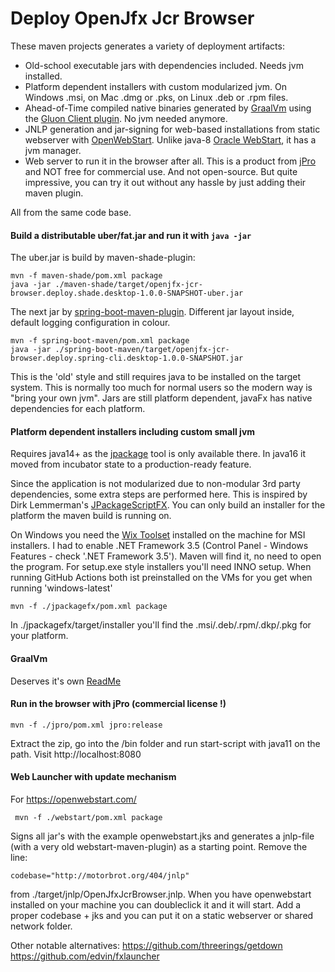 # Deploy OpenJfx Jcr Browser
These maven projects  generates a variety of deployment artifacts:

- Old-school executable jars with dependencies included. Needs jvm installed.
- Platform dependent installers with custom modularized jvm. On Windows .msi, on Mac .dmg or .pks, on Linux .deb or .rpm files.
- Ahead-of-Time compiled native binaries generated by [GraalVm](https://www.graalvm.org/) using the [Gluon Client plugin](https://github.com/gluonhq/client-maven-plugin). No jvm needed anymore. 
- JNLP generation and jar-signing for web-based installations from static webserver with [OpenWebStart](https://openwebstart.com/). Unlike java-8 [Oracle WebStart](https://en.wikipedia.org/wiki/Java_Web_Start), it has a jvm manager.
- Web server to run it in the browser after all. This is a product from [jPro](https://www.jpro.one) and NOT free for commercial use. And not open-source. But quite impressive, you can try it out without any hassle by just adding their maven plugin.
 
 All from the same code base.
 
#### Build a distributable uber/fat.jar and run it with `java -jar`

The uber.jar is build by maven-shade-plugin:

    mvn -f maven-shade/pom.xml package
    java -jar ./maven-shade/target/openjfx-jcr-browser.deploy.shade.desktop-1.0.0-SNAPSHOT-uber.jar

The next jar by [spring-boot-maven-plugin](https://docs.spring.io/spring-boot/docs/current/reference/html/executable-jar.html). Different jar layout inside, default logging configuration in colour.

    mvn -f spring-boot-maven/pom.xml package
    java -jar ./spring-boot-maven/target/openjfx-jcr-browser.deploy.spring-cli.desktop-1.0.0-SNAPSHOT.jar

 
This is the 'old' style and still requires java to be installed on the target system. This is normally too much for normal users so the modern way is "bring your own jvm".
Jars are still platform dependent, javaFx has native dependencies for each platform.


####  Platform dependent installers including custom small jvm

Requires java14+ as the [jpackage](https://openjdk.java.net/jeps/392) tool is only available there.
In java16 it moved from incubator state to a production-ready feature.

Since the application is not modularized due to non-modular 3rd party dependencies, some extra steps are performed here. This is inspired by Dirk Lemmerman's [JPackageScriptFX](https://github.com/dlemmermann/JPackageScriptFX). You can only build an installer for the platform the maven build is running on.

On Windows you need the [Wix Toolset](https://wixtoolset.org) installed on the machine for MSI installers. I had to enable .NET Framework 3.5 (Control Panel - Windows Features - check '.NET Framework 3.5'). Maven will find it, no need to open the program.
For setup.exe style installers you'll need INNO setup. When running GitHub Actions both ist preinstalled on the VMs for you get when running 'windows-latest' 

    mvn -f ./jpackagefx/pom.xml package
    
In ./jpackagefx/target/installer you'll find the .msi/.deb/.rpm/.dkp/.pkg for your platform.


#### GraalVm

Deserves it's own [ReadMe](./graalvm/ReadMe.md)


#### Run in the browser with jPro (commercial license !)

    mvn -f ./jpro/pom.xml jpro:release

Extract the zip, go into the /bin folder and run start-script with java11 on the path.
Visit http://localhost:8080


#### Web Launcher with update mechanism

For https://openwebstart.com/

     mvn -f ./webstart/pom.xml package
     
Signs all jar's with the example openwebstart.jks and generates a jnlp-file (with a very old webstart-maven-plugin) as a starting point. Remove the line:

    codebase="http://motorbrot.org/404/jnlp"

from ./target/jnlp/OpenJfxJcrBrowser.jnlp. When you have openwebstart installed on your machine you can doubleclick it and it will start. Add a proper codebase + jks and you can put it on a static webserver or shared network folder.

Other notable alternatives:
https://github.com/threerings/getdown
https://github.com/edvin/fxlauncher
